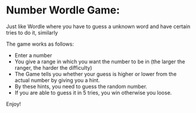 # Number Wordle Game: 

Just like Wordle where you have to guess a unknown word and have certain tries to do it, similarly 

The game works as follows:
- Enter a number
- You give a range in which you want the number to be in (the larger the ranger, the harder the difficulty)
- The Game tells you whether your guess is higher or lower from the actual number by giving you a hint.
- By these hints, you need to guess the random number. 
- If you are able to guess it in 5 tries, you win otherwise you loose.

Enjoy!
